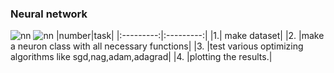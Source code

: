 ### Neural network
![nn](https://github.com/rishab-gangwar/nn_from_scratch/blob/master/fig1.png)
![nn](https://github.com/rishab-gangwar/nn_from_scratch/blob/master/fig2.png)
|number|task|
|:---------:|:---------:|
|1.| make dataset|
|2. |make a neuron class with all necessary functions|
|3. |test various optimizing algorithms like sgd,nag,adam,adagrad|
|4. |plotting the results.|
